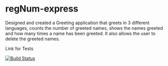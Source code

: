 # regNum-express

Designed and created a Greeting application that greets in 3
different languages, counts the number of greeted names, shows
the names greeted and how many times a name has been
greeted. It also allows the user to delete the greeted names.

Link for Tests


[![Build Status](https://app.travis-ci.com/mdlangamandla/regNum-express.svg?branch=main)](https://app.travis-ci.com/mdlangamandla/regNum-express)
